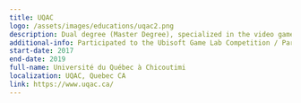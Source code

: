 ```yaml
---
title: UQAC
logo: /assets/images/educations/uqac2.png
description: Dual degree (Master Degree), specialized in the video game development.
additional-info: Participated to the Ubisoft Game Lab Competition / Participated to the Winter Game Jam.
start-date: 2017
end-date: 2019
full-name: Université du Québec à Chicoutimi
localization: UQAC, Quebec CA
link: https://www.uqac.ca/
---
```

<!---
Gregoire Boiron <gregoire.boiron@gmail.com>
Copyright (c) 2018 Gregoire Boiron  All Rights Reserved.
--->

